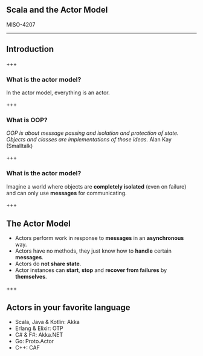 ## Scala and the Actor Model

MISO-4207

---

## Introduction

+++

### What is the actor model?

In the actor model, everything is an actor.

+++

### What is OOP?

_OOP is about message passing and isolation and protection of state. Objects and classes are implementations of those ideas._ 
Alan Kay (Smalltalk)

+++

### What is the actor model?

Imagine a world where objects are __completely isolated__ (even on failure) and can only use __messages__ for communicating.

+++

## The Actor Model

- Actors perform work in response to __messages__ in an __asynchronous__ way.
- Actors have no methods, they just know how to __handle__ certain __messages__.
- Actors do __not share state__.
- Actor instances can __start__, __stop__ and __recover from failures__ by __themselves__.

+++

## Actors in your favorite language

- Scala, Java & Kotlin: Akka
- Erlang & Elixir: OTP
- C# & F#: Akka.NET
- Go: Proto.Actor
- C++: CAF

